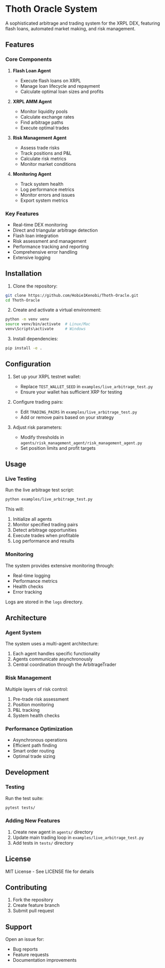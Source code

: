 # Thoth Oracle System

A sophisticated arbitrage and trading system for the XRPL DEX, featuring flash loans, automated market making, and risk management.

## Features

### Core Components

1. **Flash Loan Agent**
   - Execute flash loans on XRPL
   - Manage loan lifecycle and repayment
   - Calculate optimal loan sizes and profits

2. **XRPL AMM Agent**
   - Monitor liquidity pools
   - Calculate exchange rates
   - Find arbitrage paths
   - Execute optimal trades

3. **Risk Management Agent**
   - Assess trade risks
   - Track positions and P&L
   - Calculate risk metrics
   - Monitor market conditions

4. **Monitoring Agent**
   - Track system health
   - Log performance metrics
   - Monitor errors and issues
   - Export system metrics

### Key Features

- Real-time DEX monitoring
- Direct and triangular arbitrage detection
- Flash loan integration
- Risk assessment and management
- Performance tracking and reporting
- Comprehensive error handling
- Extensive logging

## Installation

1. Clone the repository:
```bash
git clone https://github.com/Hobie1Kenobi/Thoth-Oracle.git
cd Thoth-Oracle
```

2. Create and activate a virtual environment:
```bash
python -m venv venv
source venv/bin/activate  # Linux/Mac
venv\Scripts\activate     # Windows
```

3. Install dependencies:
```bash
pip install -e .
```

## Configuration

1. Set up your XRPL testnet wallet:
   - Replace `TEST_WALLET_SEED` in `examples/live_arbitrage_test.py`
   - Ensure your wallet has sufficient XRP for testing

2. Configure trading pairs:
   - Edit `TRADING_PAIRS` in `examples/live_arbitrage_test.py`
   - Add or remove pairs based on your strategy

3. Adjust risk parameters:
   - Modify thresholds in `agents/risk_management_agent/risk_management_agent.py`
   - Set position limits and profit targets

## Usage

### Live Testing

Run the live arbitrage test script:
```bash
python examples/live_arbitrage_test.py
```

This will:
1. Initialize all agents
2. Monitor specified trading pairs
3. Detect arbitrage opportunities
4. Execute trades when profitable
5. Log performance and results

### Monitoring

The system provides extensive monitoring through:
- Real-time logging
- Performance metrics
- Health checks
- Error tracking

Logs are stored in the `logs` directory.

## Architecture

### Agent System

The system uses a multi-agent architecture:
1. Each agent handles specific functionality
2. Agents communicate asynchronously
3. Central coordination through the ArbitrageTrader

### Risk Management

Multiple layers of risk control:
1. Pre-trade risk assessment
2. Position monitoring
3. P&L tracking
4. System health checks

### Performance Optimization

- Asynchronous operations
- Efficient path finding
- Smart order routing
- Optimal trade sizing

## Development

### Testing

Run the test suite:
```bash
pytest tests/
```

### Adding New Features

1. Create new agent in `agents/` directory
2. Update main trading loop in `examples/live_arbitrage_test.py`
3. Add tests in `tests/` directory

## License

MIT License - See LICENSE file for details

## Contributing

1. Fork the repository
2. Create feature branch
3. Submit pull request

## Support

Open an issue for:
- Bug reports
- Feature requests
- Documentation improvements
